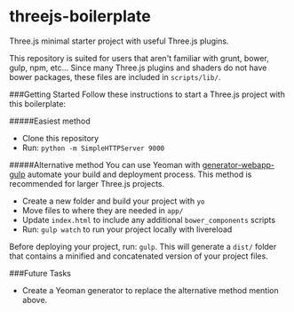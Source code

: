 threejs-boilerplate
===================

Three.js minimal starter project with useful Three.js plugins.

This repository is suited for users that aren't familiar with grunt, bower, gulp, npm, etc...
Since many Three.js plugins and shaders do not have bower packages,
these files are included in `scripts/lib/`.


###Getting Started
Follow these instructions to start a Three.js project with this boilerplate:

#####Easiest method
* Clone this repository
* Run: `python -m SimpleHTTPServer 9000`

#####Alternative method
You can use Yeoman with [generator-webapp-gulp](https://github.com/yeoman/generator-webapp)
automate your build and deployment process. This method is recommended for larger Three.js projects.

* Create a new folder and build your project with `yo`
* Move files to where they are needed in `app/`
* Update `index.html` to include any additional `bower_components` scripts
* Run: `gulp watch` to run your project locally with livereload

Before deploying your project, run: `gulp`. This will generate a `dist/` folder
that contains a minified and concatenated version of your project files.

###Future Tasks
* Create a Yeoman generator to replace the alternative method mention above.
